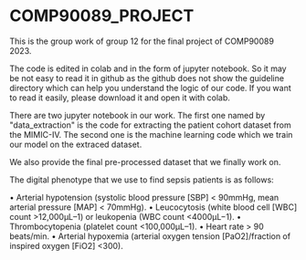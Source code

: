 # COMP90089_PROJECT
This is the group work of group 12 for the final project of COMP90089 2023.

The code is edited in colab and in the form of jupyter notebook. So it may be not easy to read it in github as the github does not show the guideline directory which can help you understand the logic of our code. If you want to read it easily, please download it and open it with colab.

There are two jupyter notebook in our work. The first one named by "data_extraction" is the code for extracting the patient cohort dataset from the MIMIC-IV. The second one is the machine learning code which we train our model on the extraced dataset.

We also provide the final pre-processed dataset that we finally work on. 

The digital phenotype that we use to find sepsis patients is as follows:

• Arterial hypotension (systolic blood pressure [SBP] < 90mmHg, mean arterial pressure [MAP]
< 70mmHg).
• Leucocytosis (white blood cell [WBC] count >12,000μL–1) or leukopenia (WBC count <4000μL−1).
• Thrombocytopenia (platelet count <100,000μL–1).
• Heart rate > 90 beats/min.
• Arterial hypoxemia (arterial oxygen tension [PaO2]/fraction of inspired oxygen [FiO2] <300).
